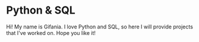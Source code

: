 # Python & SQL

Hi! My name is Gifania.
I love Python and SQL, so here I will provide projects that I've worked on. Hope you like it!

